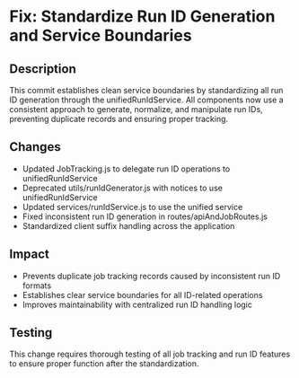 # Fix: Standardize Run ID Generation and Service Boundaries

## Description
This commit establishes clean service boundaries by standardizing all run ID generation through the unifiedRunIdService. All components now use a consistent approach to generate, normalize, and manipulate run IDs, preventing duplicate records and ensuring proper tracking.

## Changes
- Updated JobTracking.js to delegate run ID operations to unifiedRunIdService
- Deprecated utils/runIdGenerator.js with notices to use unifiedRunIdService
- Updated services/runIdService.js to use the unified service
- Fixed inconsistent run ID generation in routes/apiAndJobRoutes.js
- Standardized client suffix handling across the application

## Impact
- Prevents duplicate job tracking records caused by inconsistent run ID formats
- Establishes clear service boundaries for all ID-related operations
- Improves maintainability with centralized run ID handling logic

## Testing
This change requires thorough testing of all job tracking and run ID features to ensure proper function after the standardization.